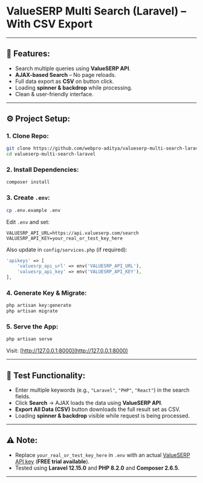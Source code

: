 # ValueSERP Multi Search (Laravel) – With CSV Export

---

## 🚀 Features:

- Search multiple queries using **ValueSERP API**.  
- **AJAX-based Search** – No page reloads.  
- Full data export as **CSV** on button click.  
- Loading **spinner & backdrop** while processing.  
- Clean & user-friendly interface.  

---

## ⚙️ Project Setup:

### 1. Clone Repo:
```bash
git clone https://github.com/webpro-aditya/valueserp-multi-search-laravel.git
cd valueserp-multi-search-laravel
```

### 2. Install Dependencies:
```bash
composer install
```

### 3. Create `.env`:
```bash
cp .env.example .env
```

Edit `.env` and set:
```
VALUESRP_API_URL=https://api.valueserp.com/search  
VALUESRP_API_KEY=your_real_or_test_key_here  
```

Also update in `config/services.php` (if required):
```php
'apikeys' => [
    'valuesrp_api_url' => env('VALUESRP_API_URL'),
    'valuesrp_api_key' => env('VALUESRP_API_KEY'),
],
```

### 4. Generate Key & Migrate:
```bash
php artisan key:generate
php artisan migrate
```

### 5. Serve the App:
```bash
php artisan serve
```

Visit: [http://127.0.0.1:8000](http://127.0.0.1:8000)

---

## 🧪 Test Functionality:

- Enter multiple keywords (e.g., `"Laravel"`, `"PHP"`, `"React"`) in the search fields.  
- Click **Search** → AJAX loads the data using **ValueSERP API**.  
- **Export All Data (CSV)** button downloads the full result set as CSV.  
- Loading **spinner & backdrop** visible while request is being processed.  

---

## ⚠️ Note:

- Replace `your_real_or_test_key_here` in `.env` with an actual [ValueSERP API key](https://valueserp.com/) (**FREE trial available**).  
- Tested using **Laravel 12.15.0** and **PHP 8.2.0** and **Composer 2.6.5**.  

---
